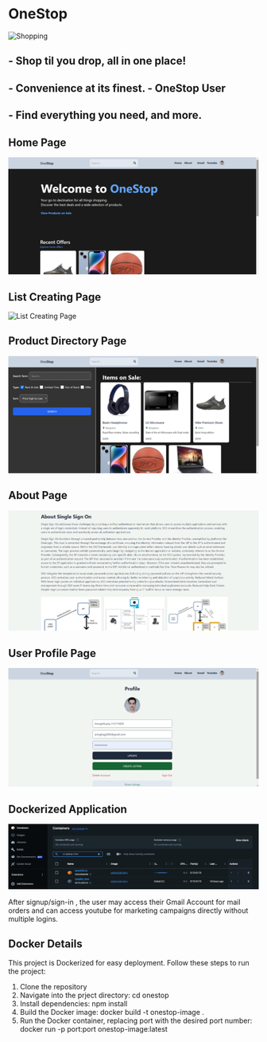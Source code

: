 # OneStop

![Shopping](shopping_image.jpg)

## - Shop til you drop, all in one place!
## - Convenience at its finest. - OneStop User
## - Find everything you need, and more.


## Home Page
![Home Page](Homw.png)

## List Creating Page
![List Creating Page](listcreating.png)

## Product Directory Page
![Product Directory Page](listingdir.png)

## About Page
![About Page](aboutsso.png)

## User Profile Page
![User Profile Page](userprof.png)

## Dockerized Application
![Docker](docker.png)

After signup/sign-in , the user may access their Gmail Account for mail orders and can access youtube for marketing campaigns directly without multiple logins.
## Docker Details

This project is Dockerized for easy deployment. Follow these steps to run the project:

1. Clone the repository
2. Navigate into the prject directory:
   cd onestop
3. Install dependencies:
   npm install
4. Build the Docker image:
   docker build -t onestop-image .
5. Run the Docker container, replacing port with the desired port number:
   docker run -p port:port onestop-image:latest
